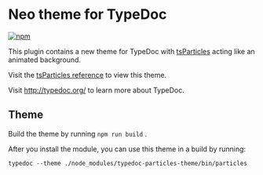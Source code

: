 # Neo theme for TypeDoc

[![npm](https://img.shields.io/npm/v/typedoc-particles-theme.svg)](https://www.npmjs.com/package/typedoc-particles-theme)

This plugin contains a new theme for TypeDoc with [tsParticles](https://github.com/matteobruni/tsparticles) acting like an animated background.

Visit the [tsParticles reference](https://particles.js.org) to view this theme.

Visit http://typedoc.org/ to learn more about TypeDoc.

## Theme

Build the theme by running `npm run build` .

After you install the module, you can use this theme in a build by running:

 `typedoc --theme ./node_modules/typedoc-particles-theme/bin/particles`
